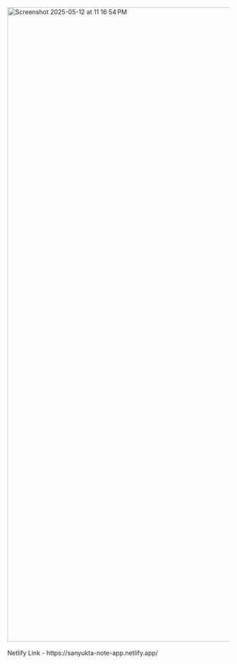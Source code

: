 
<img width="1440" alt="Screenshot 2025-05-12 at 11 16 54 PM" src="https://github.com/user-attachments/assets/a308ed47-e164-4d2d-ae23-5e0b2e01f278" />
<br/>
<br/>
Netlify Link  -  https://sanyukta-note-app.netlify.app/
